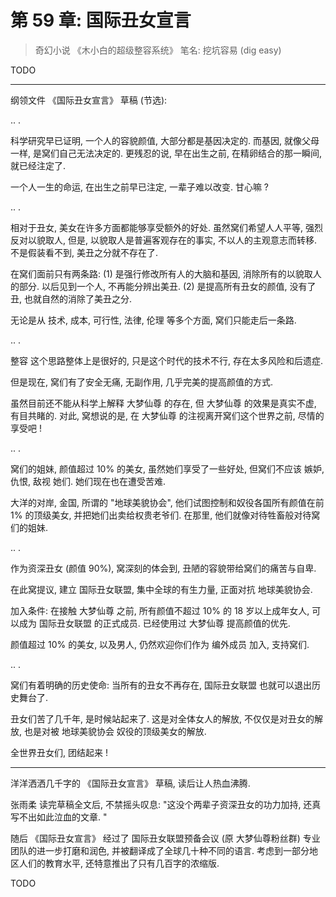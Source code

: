 # 第 59 章: 国际丑女宣言

> 奇幻小说 《木小白的超级整容系统》
> 笔名: 挖坑容易 (dig easy)

TODO

----

纲领文件 《国际丑女宣言》 草稿 (节选):

.. .

科学研究早已证明, 一个人的容貌颜值, 大部分都是基因决定的.
而基因, 就像父母一样, 是窝们自己无法决定的.
更残忍的说, 早在出生之前, 在精卵结合的那一瞬间, 就已经注定了.

一个人一生的命运, 在出生之前早已注定, 一辈子难以改变.
甘心嘛 ?

.. .

相对于丑女, 美女在许多方面都能够享受额外的好处.
虽然窝们希望人人平等, 强烈反对以貌取人, 但是,
以貌取人是普遍客观存在的事实, 不以人的主观意志而转移.
不是假装看不到, 美丑之分就不存在了.

在窝们面前只有两条路:
(1) 是强行修改所有人的大脑和基因, 消除所有的以貌取人的部分.
以后见到一个人, 不再能分辨出美丑.
(2) 是提高所有丑女的颜值, 没有了 丑, 也就自然的消除了美丑之分.

无论是从 技术, 成本, 可行性, 法律, 伦理 等多个方面,
窝们只能走后一条路.

.. .

整容 这个思路整体上是很好的, 只是这个时代的技术不行,
存在太多风险和后遗症.

但是现在, 窝们有了安全无痛, 无副作用, 几乎完美的提高颜值的方式.

虽然目前还不能从科学上解释 大梦仙尊 的存在,
但 大梦仙尊 的效果是真实不虚, 有目共睹的.
对此, 窝想说的是, 在 大梦仙尊 的注视离开窝们这个世界之前,
尽情的享受吧 !

.. .

窝们的姐妹, 颜值超过 10% 的美女, 虽然她们享受了一些好处,
但窝们不应该 嫉妒, 仇恨, 敌视 她们.
她们现在也在遭受苦难.

大洋的对岸, 金国, 所谓的 "地球美貌协会",
他们试图控制和奴役各国所有颜值在前 1% 的顶级美女,
并把她们出卖给权贵老爷们.
在那里, 他们就像对待牲畜般对待窝们的姐妹.

.. .

作为资深丑女 (颜值 90%), 窝深刻的体会到, 丑陋的容貌带给窝们的痛苦与自卑.

在此窝提议, 建立 国际丑女联盟, 集中全球的有生力量, 正面对抗 地球美貌协会.

加入条件: 在接触 大梦仙尊 之前,
所有颜值不超过 10% 的 18 岁以上成年女人,
可以成为 国际丑女联盟 的正式成员.
已经使用过 大梦仙尊 提高颜值的优先.

颜值超过 10% 的美女, 以及男人,
仍然欢迎你们作为 编外成员 加入, 支持窝们.

.. .

窝们有着明确的历史使命:
当所有的丑女不再存在, 国际丑女联盟 也就可以退出历史舞台了.

丑女们苦了几千年, 是时候站起来了.
这是对全体女人的解放, 不仅仅是对丑女的解放,
也是对被 地球美貌协会 奴役的顶级美女的解放.

全世界丑女们, 团结起来 !

----

洋洋洒洒几千字的 《国际丑女宣言》 草稿, 读后让人热血沸腾.

张雨柔 读完草稿全文后, 不禁摇头叹息:
"这没个两辈子资深丑女的功力加持, 还真写不出如此泣血的文章. "

随后 《国际丑女宣言》 经过了 国际丑女联盟预备会议
(原 大梦仙尊粉丝群) 专业团队的进一步打磨和润色,
并被翻译成了全球几十种不同的语言.
考虑到一部分地区人们的教育水平, 还特意推出了只有几百字的浓缩版.

TODO
